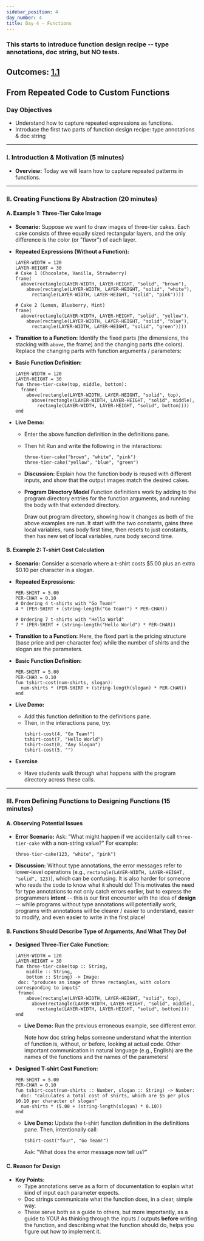 ```yaml
---
sidebar_position: 4
day_number: 4
title: Day 4 - Functions
---
```


### This starts to introduce function design recipe -- type annotations, doc string, but NO tests.

## Outcomes: [1.1](/outcomes/#(1.1))
 
## From Repeated Code to Custom Functions

### **Day Objectives**
- Understand how to capture repeated expressions as functions.
- Introduce the first two parts of function design recipe: type annotations & doc string

---

### **I. Introduction & Motivation (5 minutes)**
- **Overview:**
  Today we will learn how to capture repeated patterns in functions. 

---

### **II. Creating Functions By Abstraction (20 minutes)**
#### **A. Example 1: Three-Tier Cake Image**
- **Scenario:**
  Suppose we want to draw images of three-tier cakes. Each cake consists of three equally sized rectangular layers, and the only difference is the color (or "flavor") of each layer.

- **Repeated Expressions (Without a Function):**
  ```pyret
  LAYER-WIDTH = 120
  LAYER-HEIGHT = 30
  # Cake 1 (Chocolate, Vanilla, Strawberry)
  frame(
    above(rectangle(LAYER-WIDTH, LAYER-HEIGHT, "solid", "brown"),
      above(rectangle(LAYER-WIDTH, LAYER-HEIGHT, "solid", "white"),
        rectangle(LAYER-WIDTH, LAYER-HEIGHT, "solid", "pink"))))

  # Cake 2 (Lemon, Blueberry, Mint)
  frame(
    above(rectangle(LAYER-WIDTH, LAYER-HEIGHT, "solid", "yellow"),
      above(rectangle(LAYER-WIDTH, LAYER-HEIGHT, "solid", "blue"),
        rectangle(LAYER-WIDTH, LAYER-HEIGHT, "solid", "green"))))
  ```
- **Transition to a Function:**
  Identify the fixed parts (the dimensions, the stacking with `above`, the frame) and the changing parts (the colors). Replace the changing parts with function arguments / parameters:

- **Basic Function Definition:**
  ```pyret
  LAYER-WIDTH = 120
  LAYER-HEIGHT = 30
  fun three-tier-cake(top, middle, bottom):
    frame(
      above(rectangle(LAYER-WIDTH, LAYER-HEIGHT, "solid", top),
        above(rectangle(LAYER-WIDTH, LAYER-HEIGHT, "solid", middle),
          rectangle(LAYER-WIDTH, LAYER-HEIGHT, "solid", bottom))))
  end
  ```
- **Live Demo:**
  - Enter the above function definition in the definitions pane.
  - Then hit Run and write the following in the interactions:
    ```pyret
    three-tier-cake("brown", "white", "pink")
    three-tier-cake("yellow", "blue", "green")
    ```
  - **Discussion:**
    Explain how the function body is reused with different inputs, and show that the output images match the desired cakes.
  
  - **Program Directory Model**
    Function definitions work by adding to the program directory entries for the
    function arguments, and running the body with that extended directory.
  
    Draw out program directory, showing how it changes as both of the above
    examples are run. It start with the two constants, gains three local
    variables, runs body first time, then resets to just constants, then has new
    set of local variables, runs body second time.

#### **B. Example 2: T-shirt Cost Calculation**
- **Scenario:**
  Consider a scenario where a t-shirt costs \$5.00 plus an extra \$0.10 per character in a slogan.

- **Repeated Expressions:**
  ```pyret
  PER-SHIRT = 5.00
  PER-CHAR = 0.10
  # Ordering 4 t-shirts with "Go Team!"
  4 * (PER-SHIRT + (string-length("Go Team!") * PER-CHAR))

  # Ordering 7 t-shirts with "Hello World"
  7 * (PER-SHIRT + (string-length("Hello World") * PER-CHAR))
  ```
- **Transition to a Function:**
  Here, the fixed part is the pricing structure (base price and per-character fee) while the number of shirts and the slogan are the parameters.

- **Basic Function Definition:**
  ```pyret
  PER-SHIRT = 5.00
  PER-CHAR = 0.10
  fun tshirt-cost(num-shirts, slogan):
    num-shirts * (PER-SHIRT + (string-length(slogan) * PER-CHAR))
  end
  ```
- **Live Demo:**
  - Add this function definition to the definitions pane.
  - Then, in the interactions pane, try:
    ```pyret
    tshirt-cost(4, "Go Team!")
    tshirt-cost(7, "Hello World")
    tshirt-cost(0, "Any Slogan")
    tshirt-cost(5, "")
    ```

- **Exercise**

  - Have students walk through what happens with the program directory across these calls. 
---

### **III. From Defining Functions to Designing Functions (15 minutes)**
#### **A. Observing Potential Issues**
- **Error Scenario:**
  Ask: "What might happen if we accidentally call `three-tier-cake` with a non-string value?"
  For example:
  ```pyret
  three-tier-cake(123, "white", "pink")
  ```
- **Discussion:** Without type annotations, the error messages refer to
  lower-level operations (e.g., `rectangle(LAYER-WIDTH, LAYER-HEIGHT, "solid", 123)`), which can
  be confusing. It is also harder for someone who reads the code to know what it
  should do! This motivates the need for type annotations to not only catch
  errors earlier, but to express the programmers **intent** -- this is our first
  encounter with the idea of **design** -- while programs without type
  annotations will potentially work, programs with annotations will be clearer /
  easier to understand, easier to modify, and even easier to write in the first place!

#### **B. Functions Should Describe Type of Arguments, And What They Do!**
- **Designed Three-Tier Cake Function:**
  ```pyret
  LAYER-WIDTH = 120
  LAYER-HEIGHT = 30
  fun three-tier-cake(top :: String,
      middle :: String,
      bottom :: String) -> Image:
   doc: "produces an image of three rectangles, with colors corresponding to inputs"
   frame(
      above(rectangle(LAYER-WIDTH, LAYER-HEIGHT, "solid", top),
        above(rectangle(LAYER-WIDTH, LAYER-HEIGHT, "solid", middle),
          rectangle(LAYER-WIDTH, LAYER-HEIGHT, "solid", bottom))))
  end
  ```
  - **Live Demo:**
    Run the previous erroneous example, see different error.
    
    Note how doc string helps someone understand what the intention of function
    is, without, or before, looking at actual code. Other important
    communication in natural language (e.g., English) are the names of the
    functions and the names of the parameters!

- **Designed T-shirt Cost Function:**
  ```pyret
  PER-SHIRT = 5.00
  PER-CHAR = 0.10
  fun tshirt-cost(num-shirts :: Number, slogan :: String) -> Number:
    doc: "calculates a total cost of shirts, which are $5 per plus $0.10 per character of slogan"
    num-shirts * (5.00 + (string-length(slogan) * 0.10))
  end
  ```
  - **Live Demo:**
    Update the t-shirt function definition in the definitions pane. Then, intentionally call:
    ```pyret
    tshirt-cost("four", "Go Team!")
    ```
    Ask: "What does the error message now tell us?"
    

#### **C. Reason for Design**
- **Key Points:**
  - Type annotations serve as a form of documentation to explain what kind of input each parameter expects.
  - Doc strings communicate what the function does, in a clear, simple way. 
  - These serve both as a guide to others, but more importantly, as a guide to
    YOU! As thinking through the inputs / outputs **before** writing the
    function, and describing what the function should do, helps you figure out how to implement it.

